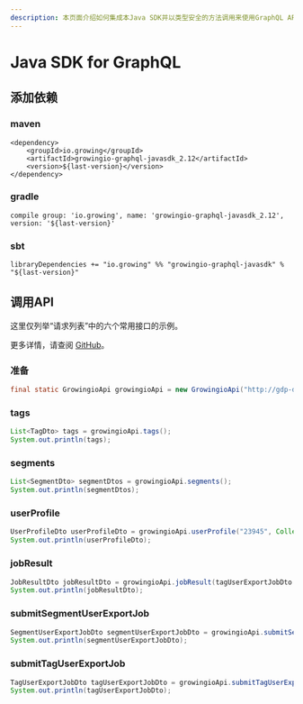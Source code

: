 ```yaml
---
description: 本页面介绍如何集成本Java SDK并以类型安全的方法调用来使用GraphQL API。
---
```


# Java SDK for GraphQL

## 添加依赖

### maven

```text
<dependency>
    <groupId>io.growing</groupId>
    <artifactId>growingio-graphql-javasdk_2.12</artifactId>
    <version>${last-version}</version>
</dependency>
```

###  gradle

```text
compile group: 'io.growing', name: 'growingio-graphql-javasdk_2.12', version: '${last-version}'
```

###  sbt

```text
libraryDependencies += "io.growing" %% "growingio-graphql-javasdk" % "${last-version}"
```

##  调用API

这里仅列举“请求列表”中的六个常用接口的示例。

更多详情，请查阅 [GitHub](https://github.com/growingio/growingio-graphql-javasdk)。

### 准备

```java
final static GrowingioApi growingioApi = new GrowingioApi("http://gdp-dev.growingio.com/graphql", "Authorization", "token");
```

### tags

```java
List<TagDto> tags = growingioApi.tags();
System.out.println(tags);
```

###  segments

```java
List<SegmentDto> segmentDtos = growingioApi.segments();
System.out.println(segmentDtos); 
```

### userProfile

```java
UserProfileDto userProfileDto = growingioApi.userProfile("23945", Collections.emptyList(), Collections.emptyList());
System.out.println(userProfileDto);
```

### jobResult

```java
JobResultDto jobResultDto = growingioApi.jobResult(tagUserExportJobDto.getId());
System.out.println(jobResultDto);
```

### submitSegmentUserExportJob

```java
SegmentUserExportJobDto segmentUserExportJobDto = growingioApi.submitSegmentUserExportJob("J1GlNzQj", Collections.emptyList(), Collections.emptyList(), "UTF-16LE");
System.out.println(segmentUserExportJobDto);
```

### submitTagUserExportJob

```java
TagUserExportJobDto tagUserExportJobDto = growingioApi.submitTagUserExportJob("rRGoVRpm", Collections.emptyList(), "UTF-16LE", false);
System.out.println(tagUserExportJobDto);
```

